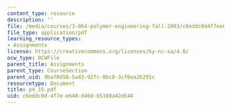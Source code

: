 ```yaml
---
content_type: resource
description: ''
file: /media/courses/3-064-polymer-engineering-fall-2003/c6eddc0d4f7ee640d46d65180a42d544_p4_15.pdf
file_type: application/pdf
learning_resource_types:
- Assignments
license: https://creativecommons.org/licenses/by-nc-sa/4.0/
ocw_type: OCWFile
parent_title: Assignments
parent_type: CourseSection
parent_uid: 9baf0d58-5a43-92fc-8bc8-3cf6ea26291c
resourcetype: Document
title: p4_15.pdf
uid: c6eddc0d-4f7e-e640-d46d-65180a42d544
---
```

